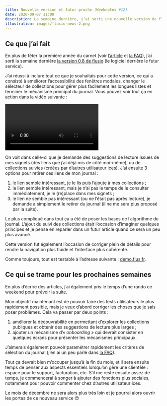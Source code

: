 ```yaml
---
title: Nouvelle version et futur proche (Weeknotes #12)
date: 2020-09-07 11:00
description: La semaine dernière, j’ai sorti une nouvelle version de flusio avec beaucoup de nouveautés et améliorations.
illustration: images/flusio-news-2.png
---
```


## Ce que j’ai fait

En plus de fêter la première année du carnet (voir [l’article](comment-je-nai-pas-encore-fait-fortune-en-1-an.html)
et [la FAQ](la-faq-du-un-an.html)), j’ai sorti la semaine dernière [la version
0.8 de flusio](https://github.com/flusio/flusio/releases/tag/v0.8) (le logiciel derrière le
futur service).

J’ai réussi à inclure tout ce que je souhaitais pour cette version, ce qui a
consisté à améliorer l’accessibilité des fenêtres modales, changer le sélecteur
de collections pour gérer plus facilement les longues listes et terminer le
mécanisme principal du journal. Vous pouvez voir tout ça en action dans la
vidéo suivante :

<video controls class="illustration illustration--bordered">
    <source src="videos/flusio-workflow-2.webm" type="video/webm">
    <source src="videos/flusio-workflow-2.mp4" type="video/mp4">
</video>

On voit dans celle-ci que je demande des suggestions de lecture issues de mes
signets (des liens que j’ai déjà mis de côté moi-même), ou de collections
suivies (créées par d’autres utilisateur‧ices). J’ai ensuite 3 options pour
retirer ces liens de mon journal :

1. le lien semble intéressant, je le lis puis l’ajoute à mes collections ;
2. le lien semble intéressant, mais je n’ai pas le temps de le consulter
   immédiatement, je le (re)place dans mes signets ;
3. le lien ne semble pas intéressant (ou ne l’était pas après lecture), je
   demande à simplement le retirer du journal (il ne me sera plus proposé
   par la suite).

Le plus compliqué dans tout ça a été de poser les bases de l’algorithme du
journal. L’ajout du suivi des collections était l’occasion d’imaginer quelques
principes et je pense en reparler dans un futur article quand ce sera un peu
plus avancé.

Cette version fut également l’occasion de corriger plein de détails pour rendre
la navigation plus fluide et l’interface plus cohérente.

Comme toujours, tout est testable à l’adresse suivante : [demo.flus.fr](https://demo.flus.fr/).

## Ce qui se trame pour les prochaines semaines

En plus d’écrire des articles, j’ai également pris le temps d’une rando ce
weekend pour prévoir la suite.

Mon objectif maintenant est de pouvoir faire des tests utilisateurs le plus
rapidement possible, mais je veux d’abord corriger les choses que je sais poser
problèmes. Cela va passer par deux points :

1. améliorer la découvrabilité en permettant d’explorer les collections
   publiques et obtenir des suggestions de lecture plus larges ;
2. ajouter un mécanisme d’« <em lang="en">onboarding</em> » qui devrait
   consister en quelques écrans pour présenter les mécanismes principaux.

J’aimerais également pouvoir paramétrer rapidement les critères de sélection
du journal (j’en ai un peu parlé dans [la FAQ](la-faq-du-un-an.html)).

Tout ça devrait bien m’occuper jusqu’à la fin du mois, et il sera ensuite temps
de penser aux aspects essentiels lorsqu’on gère une clientèle : espace pour le
support, facturation, etc. S’il me reste ensuite assez de temps, je commencerai
à songer à ajouter des fonctions plus sociales, notamment pour pouvoir
commenter chez d’autres utilisateur‧ices.

Le mois de décembre ne sera alors plus très loin et je pourrai alors ouvrir les
portes de ce nouveau service 😊
